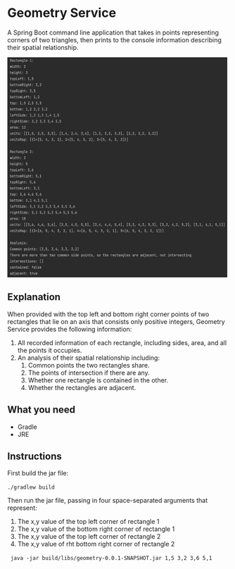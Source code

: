 # Geometry Service
A Spring Boot command line application that takes in points representing corners of two triangles, then prints to the console information describing their spatial relationship.

<img src="src/main/resources/example-output.png" width="500" height="500" />

## Explanation
When provided with the top left and bottom right corner points of two rectangles that lie on an axis that consists only positive integers, Geometry Service provides the following information:
1. All recorded information of each rectangle, including sides, area, and all the points it occupies.
2. An analysis of their spatial relationship including:
   1. Common points the two rectangles share.
   2. The points of intersection if there are any.
   3. Whether one rectangle is contained in the other.
   4. Whether the rectangles are adjacent.

## What you need
- Gradle
- JRE

## Instructions
First build the jar file:

`./gradlew build`

Then run the jar file, passing in four space-separated arguments that represent:
1. The x,y value of the top left corner of rectangle 1
2. The x,y value of the bottom right corner of rectangle 1
3. The x,y value of the top left corner of rectangle 2
4. The x,y value of rht bottom right corner of rectangle 2

` java -jar build/libs/geometry-0.0.1-SNAPSHOT.jar 1,5 3,2 3,6 5,1`